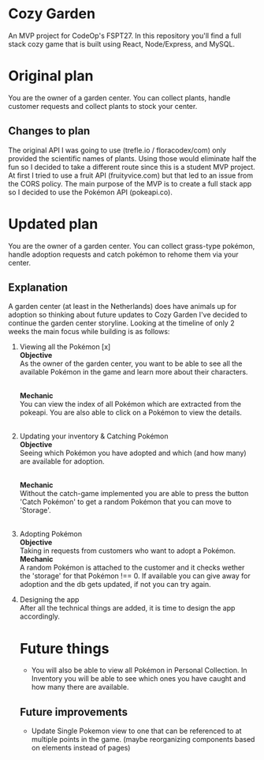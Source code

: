 # Cozy Garden
An MVP project for CodeOp's FSPT27. In this repository you'll find a full stack cozy game that is built using React, Node/Express, and MySQL.

# Original plan
You are the owner of a garden center. You can collect plants, handle customer requests and collect plants to stock your center.

## Changes to plan
The original API I was going to use (trefle.io / floracodex/com) only provided the scientific names of plants. Using those would eliminate half the fun so I decided to take a different route since this is a student MVP project. At first I tried to use a fruit API (fruityvice.com) but that led to an issue from the CORS policy. The main purpose of the MVP is to create a full stack app so I decided to use the Pokémon API (pokeapi.co). 

# Updated plan
You are the owner of a garden center. You can collect grass-type pokémon, handle adoption requests and catch pokémon to rehome them via your center.

## Explanation
A garden center (at least in the Netherlands) does have animals up for adoption so thinking about future updates to Cozy Garden I've decided to continue the garden center storyline. Looking at the timeline of only 2 weeks the main focus while building is as follows:

1. Viewing all the Pokémon [x]<br />
    **Objective**<br />
    As the owner of the garden center, you want to be able to see all the available Pokémon in the game and learn more about their characters.<br /><br />

    **Mechanic**<br />
    You can view the index of all Pokémon which are extracted from the pokeapi. You are also able to click on a Pokémon to view the details.<br /><br />

2. Updating your inventory & Catching Pokémon<br />
    **Objective**<br />
    Seeing which Pokémon you have adopted and which (and how many) are available for adoption. <br /><br />

    **Mechanic**<br />
    Without the catch-game implemented you are able to press the button 'Catch Pokémon' to get a random Pokémon that you can move to 'Storage'. <br /><br />


3. Adopting Pokémon<br />
    **Objective**<br />
    Taking in requests from customers who want to adopt a Pokémon.
    **Mechanic**<br />
    A random Pokémon is attached to the customer and it checks wether the 'storage' for that Pokémon !== 0. If available you can give away for adoption and the db gets updated, if not you can try again.

4. Designing the app<br />
    After all the technical things are added, it is time to design the app accordingly.
    

    # Future things
    * You will also be able to view all Pokémon in Personal Collection. In Inventory you will be able to see which ones you have caught and how many there are available.

    ## Future improvements
    * Update Single Pokemon view to one that can be referenced to at multiple points in the game. (maybe reorganizing components based on elements instead of pages)